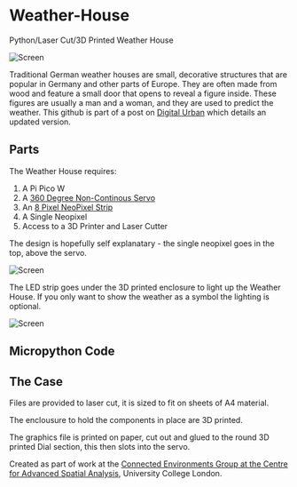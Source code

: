 # Weather-House
Python/Laser Cut/3D Printed Weather House

![Screen](https://www.digitalurban.org/wp-content/uploads/2023/08/Weatherhousewide@0.5x-1024x419.jpg)

Traditional German weather houses are small, decorative structures that are popular in Germany and other parts of Europe. They are often made from wood and feature a small door that opens to reveal a figure inside. These figures are usually a man and a woman, and they are used to predict the weather. This github is part of a post on [Digital Urban](http://) which details an updated version.

## Parts

The Weather House requires:

1. A Pi Pico W
2. A [360 Degree Non-Continous Servo](https://shop.pimoroni.com/products/geekservo-building-bricks-360-degree-servo?variant=40401223778387)
3. An [8 Pixel NeoPixel Strip](https://shop.pimoroni.com/products/adafruit-neopixel-stick?variant=370777247)
4. A Single Neopixel
5. Access to a 3D Printer and Laser Cutter

The design is hopefully self explanatary  - the single neopixel goes in the top, above the servo.

![Screen](https://www.digitalurban.org/wp-content/uploads/2023/08/WeatherHouseInternals-1024x614.jpg)

The LED strip goes under the 3D printed enclosure to light up the Weather House. If you only want to show the weather as a symbol the lighting is optional.

![Screen](https://www.digitalurban.org/wp-content/uploads/2023/08/WeatherHouseNeoPixels-1024x618.jpg)

## Micropython Code





## The Case

Files are provided to laser cut, it is sized to fit on sheets of A4 material.

The enclousure to hold the components in place are 3D printed. 

The graphics file is printed on paper, cut out and glued to the round 3D printed Dial section, this then slots into the servo.

Created as part of work at the [Connected Environments Group at the Centre for Advanced Spatial Analysis](https://connected-environments.org/), University College London.
